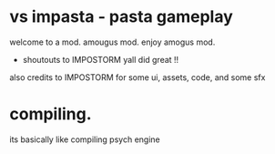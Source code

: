 # vs impasta - pasta gameplay

welcome to a mod. amougus mod. enjoy amogus mod.

- shoutouts to IMPOSTORM yall did great !!

also credits to IMPOSTORM for some ui, assets, code, and some sfx 

# compiling.

its basically like compiling psych engine
